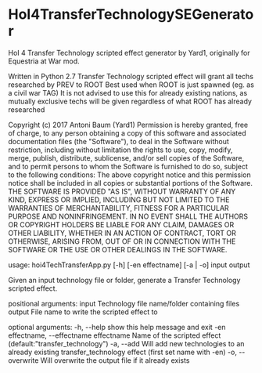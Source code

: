 # HoI4TransferTechnologySEGenerator
HoI 4 Transfer Technology scripted effect generator by Yard1, originally for Equestria at War mod.

Written in Python 2.7
Transfer Technology scripted effect will grant all techs researched by PREV to ROOT
Best used when ROOT is just spawned (eg. as a civil war TAG)
It is not advised to use this for already existing nations, as mutually exclusive techs will be given regardless of what ROOT has already researched

Copyright (c) 2017 Antoni Baum (Yard1)
Permission is hereby granted, free of charge, to any person obtaining a copy of this software and associated documentation files (the "Software"), to deal in the Software without restriction, including without limitation the rights to use, copy, modify, merge, publish, distribute, sublicense, and/or sell copies of the Software, and to permit persons to whom the Software is furnished to do so, subject to the following conditions:
The above copyright notice and this permission notice shall be included in all copies or substantial portions of the Software.
THE SOFTWARE IS PROVIDED "AS IS", WITHOUT WARRANTY OF ANY KIND, EXPRESS OR IMPLIED, INCLUDING BUT NOT LIMITED TO THE WARRANTIES OF MERCHANTABILITY, FITNESS FOR A PARTICULAR PURPOSE AND NONINFRINGEMENT. IN NO EVENT SHALL THE AUTHORS OR COPYRIGHT HOLDERS BE LIABLE FOR ANY CLAIM, DAMAGES OR OTHER LIABILITY, WHETHER IN AN ACTION OF CONTRACT, TORT OR OTHERWISE, ARISING FROM, OUT OF OR IN CONNECTION WITH THE SOFTWARE OR THE USE OR OTHER DEALINGS IN THE SOFTWARE.

usage: hoi4TechTransferApp.py [-h] [-en effectname] [-a | -o] input output

Given an input technology file or folder, generate a Transfer Technology
scripted effect.

positional arguments:
  input                 Technology file name/folder containing files
  output                File name to write the scripted effect to

optional arguments:
  -h, --help            show this help message and exit
  -en effectname, --effectname effectname
                        Name of the scripted effect
                        (default:"transfer_technology")
  -a, --add             Will add new technologies to an already existing
                        transfer_technology effect (first set name with -en)
  -o, --overwrite       Will overwrite the output file if it already exists
